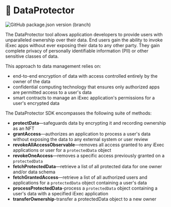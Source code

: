 # 🔐 DataProtector

![GitHub package.json version (branch)](https://img.shields.io/github/package-json/v/iExecBlockchainComputing/dataprotector-sdk/develop?filename=packages%2Fsdk%2Fpackage.json&color=green)

The DataProtector tool allows application developers to provide users with unparalleled ownership over their data. End users gain the ability to invoke iExec apps without ever exposing their data to any other party. They gain complete privacy of personally identifiable information (PII) or other sensitive classes of data.

This approach to data management relies on:

- end-to-end encryption of data with access controlled entirely by the owner of the data
- confidential computing technology that ensures only authorized apps are permitted access to a user's data
- smart contracts to manage an iExec application's permissions for a user's encrypted data

The DataProtector SDK encompasses the following suite of methods:

- **protectData**—safeguards data by encrypting it and recording ownership as an NFT
- **grantAccess**—authorizes an application to process a user's data without exposing the data to any external system or user review
- **revokeAllAccessObservable**—removes all access granted to any iExec applications or user for a `protectedData` object
- **revokeOneAccess**—removes a specific access previously granted on a `protectedData`
- **fetchProtectedData**—retrieve a list of all protected data for one owner and/or data schema
- **fetchGrantedAccess**—retrieve a list of all authorized users and applications for a `protectedData` object containing a user's data
- **processProtectedData**-process a `protectedData` object containing a user's data with a specified iExec application
- **transferOwnership**-transfer a protectedData object to a new owner
